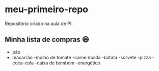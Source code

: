 # meu-primeiro-repo
Repositório criado na aula de PI.

## Minha lista de compras :smile:
- pão
- macarrão
-molho de tomate 
-carne moida
-batata
-sorvete
-pizza
-coca-cola
-caixa de bombom
-energético

